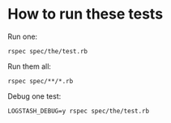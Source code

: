 # How to run these tests

Run one:

  `rspec spec/the/test.rb`

Run them all:

  `rspec spec/**/*.rb`

Debug one test:

  `LOGSTASH_DEBUG=y rspec spec/the/test.rb`

